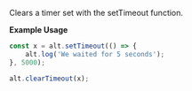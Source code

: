 Clears a timer set with the setTimeout function.

**Example Usage**

```js
const x = alt.setTimeout(() => {
    alt.log('We waited for 5 seconds');
}, 5000);

alt.clearTimeout(x);
```
